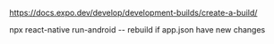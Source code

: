 https://docs.expo.dev/develop/development-builds/create-a-build/ 

npx react-native run-android -- rebuild if app.json  have new changes

